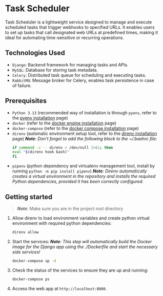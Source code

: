 # Task Scheduler

Task Scheduler is a lightweight service designed to manage and execute scheduled tasks that trigger webhooks to specified URLs. It enables users to set up tasks that call designated web URLs at predefined times, making it ideal for automating time-sensitive or recurring operations.

## Technologies Used
  - `Django`: Backend framework for managing tasks and APIs.
  - `MySQL`: Database for storing task metadata.
  - `Celery`: Distributed task queue for scheduling and executing tasks.
  - `RabbitMQ`: Message broker for Celery, enables task persistence in case of failure.

## Prerequisites
  - `Python 3.13` (recommended way of installation is through `pyenv`, refer to the [pyenv installation](https://github.com/pyenv/pyenv?tab=readme-ov-file#installation) page)
  - `docker` (refer to the [docker engine installation](https://docs.docker.com/engine/install/) page)
  - `docker-compose` (refer to the [docker compose installation](https://docs.docker.com/compose/install/) page)
  - `direnv` (automatic environment setup tool, refer to the [direnv installation](https://direnv.net/docs/installation.html) page)
    _**Note**: Don't forget to add the following block to the ~/.bashrc file:_
    ```bash
    if command -v -- direnv > /dev/null 2>&1; then
    eval "$(direnv hook bash)"
    fi
    ```
  - `pipenv` (python dependency and virtualenv management tool, install by running `python -m pip install pipenv`)
    _**Note**: Direnv automatically creates a virtual environment in the repository and installs the required Python dependencies, provided it has been correctly configured._

## Getting started

> _**Note**_: Make sure you are in the project root directory

1.  Allow direnv to load environment variables and create python virtual environment with required python dependencies:
    ```sh
    direnv allow
    ```

2.  Start the services:
    _**Note**: This step will automatically build the Docker image for the Django app using the ./Dockerfile and start the necessary side services!_
    ```sh
    docker-compose up -d
    ```

3.  Check the status of the services to ensure they are up and running:
    ```sh
    docker-compose ps
    ```

4.  Access the web app at `http://localhost:8000`.
